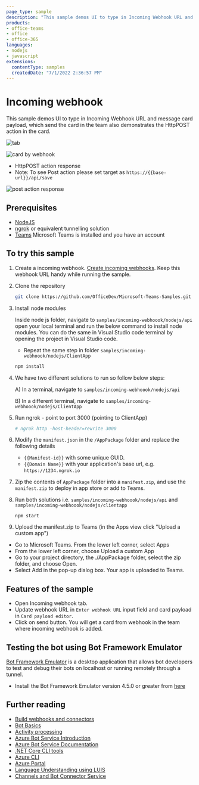 ```yaml
---
page_type: sample
description: "This sample demos UI to type in Incoming Webhook URL and message card payload, which send the card in the team also demonstrates the HttpPOST action in the card. "
products:
- office-teams
- office
- office-365
languages:
- nodejs
- javascript
extensions:
  contentType: samples
  createdDate: "7/1/2022 2:36:57 PM"
---
```


# Incoming webhook

This sample demos UI to type in Incoming Webhook URL and message card payload, which send the card in the team also demonstrates the HttpPOST action in the card. 

![tab](Images/tab.png)

![card by webhook](Images/cardByWebhook.png)

- HttpPOST action response
- Note: To see Post action please set target as `https://{{base-url}}/api/save`

![post action response](Images/postActionResponse.png)

## Prerequisites

- [NodeJS](https://nodejs.org/en/)
- [ngrok](https://ngrok.com/) or equivalent tunnelling solution
- [Teams](https://teams.microsoft.com) Microsoft Teams is installed and you have an account


## To try this sample

1) Create a incoming webhook. [Create incoming webhooks](https://docs.microsoft.com/en-us/microsoftteams/platform/webhooks-and-connectors/how-to/add-incoming-webhook). Keep this webhook URL handy while running the sample. 

3) Clone the repository
   ```bash
   git clone https://github.com/OfficeDev/Microsoft-Teams-Samples.git
   ```
4) Install node modules

   Inside node js folder,  navigate to `samples/incoming-webhoook/nodejs/api` open your local terminal and run the below command to install node modules. You can do the same in Visual Studio code terminal by opening the project in Visual Studio code.

   - Repeat the same step in folder `samples/incoming-webhoook/nodejs/ClientApp`

    ```bash
    npm install
    ```
5) We have two different solutions to run so follow below steps:
 
   A) In a terminal, navigate to `samples/incoming-webhoook/nodejs/api`

   B) In a different terminal, navigate to `samples/incoming-webhoook/nodejs/ClientApp`

6) Run ngrok - point to port 3000 (pointing to ClientApp)

    ```bash
    # ngrok http -host-header=rewrite 3000
    ```
7) Modify the `manifest.json` in the `/AppPackage` folder and replace the following details
   - `{{Manifest-id}}` with some unique GUID.
   - `{{Domain Name}}` with your application's base url, e.g. `https://1234.ngrok.io`

8) Zip the contents of `AppPackage` folder into a `manifest.zip`, and use the `manifest.zip` to deploy in app store or add to Teams.

9) Run both solutions i.e. `samples/incoming-webhoook/nodejs/api` and `samples/incoming-webhoook/nodejs/clientapp`
    ```
    npm start
    ```
10) Upload the manifest.zip to Teams (in the Apps view click "Upload a custom app")
   - Go to Microsoft Teams. From the lower left corner, select Apps
   - From the lower left corner, choose Upload a custom App
   - Go to your project directory, the ./AppPackage folder, select the zip folder, and choose Open.
   - Select Add in the pop-up dialog box. Your app is uploaded to Teams.

## Features of the sample

- Open Incoming webhook tab.
- Update webhook URL in `Enter webhook URL` input field and card payload in `Card payload editor`.
- Click on send button. You will get a card from webhook in the team where incoming webhook is added.

## Testing the bot using Bot Framework Emulator

[Bot Framework Emulator](https://github.com/microsoft/botframework-emulator) is a desktop application that allows bot developers to test and debug their bots on localhost or running remotely through a tunnel.

- Install the Bot Framework Emulator version 4.5.0 or greater from [here](https://github.com/Microsoft/BotFramework-Emulator/releases)

## Further reading

- [Build webhooks and connectors ](https://docs.microsoft.com/en-us/microsoftteams/platform/webhooks-and-connectors/what-are-webhooks-and-connectors)
- [Bot Basics](https://docs.microsoft.com/azure/bot-service/bot-builder-basics?view=azure-bot-service-4.0)
- [Activity processing](https://docs.microsoft.com/en-us/azure/bot-service/bot-builder-concept-activity-processing?view=azure-bot-service-4.0)
- [Azure Bot Service Introduction](https://docs.microsoft.com/azure/bot-service/bot-service-overview-introduction?view=azure-bot-service-4.0)
- [Azure Bot Service Documentation](https://docs.microsoft.com/azure/bot-service/?view=azure-bot-service-4.0)
- [.NET Core CLI tools](https://docs.microsoft.com/en-us/dotnet/core/tools/?tabs=netcore2x)
- [Azure CLI](https://docs.microsoft.com/cli/azure/?view=azure-cli-latest)
- [Azure Portal](https://portal.azure.com)
- [Language Understanding using LUIS](https://docs.microsoft.com/en-us/azure/cognitive-services/luis/)
- [Channels and Bot Connector Service](https://docs.microsoft.com/en-us/azure/bot-service/bot-concepts?view=azure-bot-service-4.0)
